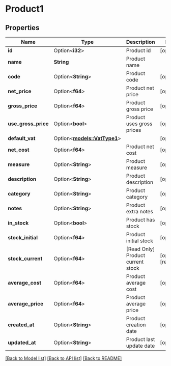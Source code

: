 # Product1

## Properties

Name | Type | Description | Notes
------------ | ------------- | ------------- | -------------
**id** | Option<**i32**> | Product id | [optional]
**name** | **String** | Product name | 
**code** | Option<**String**> | Product code | [optional]
**net_price** | Option<**f64**> | Product net price | [optional]
**gross_price** | Option<**f64**> | Product gross price | [optional]
**use_gross_price** | Option<**bool**> | Product uses gross prices | [optional]
**default_vat** | Option<[**models::VatType1**](VatType_1.md)> |  | [optional]
**net_cost** | Option<**f64**> | Product net cost | [optional]
**measure** | Option<**String**> | Product measure | [optional]
**description** | Option<**String**> | Product description | [optional]
**category** | Option<**String**> | Product category | [optional]
**notes** | Option<**String**> | Product extra notes | [optional]
**in_stock** | Option<**bool**> | Product has stock | [optional]
**stock_initial** | Option<**f64**> | Product initial stock | [optional]
**stock_current** | Option<**f64**> | [Read Only] Product current stock | [optional][readonly]
**average_cost** | Option<**f64**> | Product average cost | [optional]
**average_price** | Option<**f64**> | Product average price | [optional]
**created_at** | Option<**String**> | Product creation date | [optional]
**updated_at** | Option<**String**> | Product last update date | [optional]

[[Back to Model list]](../README.md#documentation-for-models) [[Back to API list]](../README.md#documentation-for-api-endpoints) [[Back to README]](../README.md)


